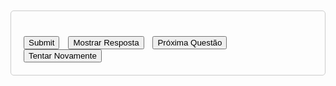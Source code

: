 <!DOCTYPE html>
<html lang="en">
<head>
    <meta charset="UTF-8">
    <meta name="viewport" content="width=device-width, initial-scale=1.0">
    <title>Quiz</title>
    <style>
        body {
            font-family: Arial, sans-serif;
        }
        .quiz-container {
            max-width: 600px;
            margin: 50px auto;
            padding: 20px;
            border: 1px solid #ccc;
            border-radius: 5px;
        }
        .quiz-question {
            margin-bottom: 20px;
        }
        .quiz-options label {
            display: block;
            margin-bottom: 10px;
        }
        .result {
            display: none;
            margin-top: 20px;
        }
        .buttons {
            margin-top: 20px;
        }
        .buttons button {
            margin-right: 10px;
        }
    </style>
</head>
<body>

<div class="quiz-container">
    <div class="quiz-question" id="questionText">
        <!-- Questão será inserida aqui via JavaScript -->
    </div>
    <div class="quiz-options" id="quizOptions">
        <!-- Opções serão inseridas aqui via JavaScript -->
    </div>
    <div class="buttons">
        <button onclick="checkAnswer()">Submit</button>
        <button onclick="showAnswer()">Mostrar Resposta</button>
        <button onclick="nextQuestion()">Próxima Questão</button>
        <button onclick="resetQuiz()">Tentar Novamente</button>
    </div>
    <div class="result" id="result">
        <p id="resultText"></p>
    </div>
</div>

<script>
    const questions = [
        {
            question: "Encontre o conjunto de soluções da inequação -2x - x + 1 >= 0",
            options: [
                "a. ]−1; 0,5]",
                "b. [−1; 0,5[",
                "c. [1; 0,5[",
                "d. [−1; 0,5]",
                "e. ]−1; 0,5["
            ],
            correctAnswer: "d"
        },
        {
            question: "Encontre o conjunto de soluções da inequação 3x^2 - x^2 >= 0",
            options: [
                "a. S = {x ∈ R / 3 <= x^2 >= 0}",
                "b. S = {x ∈ R / x = 3}",
                "c. S = {x ∈ R / 1 <= x^2 <= 3}",
                "d. S = {x ∈ R / 0 <= x^2 <= 3}",
                "e. S = {x ∈ R / 1 <= x^2 >= 3}"
            ],
            correctAnswer: "d"
        },
        {
            question: "Qual o resultado da inequação 2x - 18 > 4x - 38?",
            options: [
                "a. x > 10",
                "b. x é um número natural",
                "c. x = 10",
                "d. x é par",
                "e. x < 10"
            ],
            correctAnswer: "e"
        },
        {
            question: "Marque a alternativa que não representa a solução da inequação quociente x²−4x+3 > 0 / x²−7x+10",
            options: [
                "a. S = {1< x < 3 ou 2< x <5}",
                "b. S = {1 <= x <= 2 ou 3 <= x <= 5}",
                "c. S = {x <1 ou 2 < x < 3 ou x >5}",
                "d. S = {−1 < x ou − 3< x< − 2 ou x< − 5}",
                "e. S = {x > 1 ou 2< x < 5 }"
            ],
            correctAnswer: "b"
        },
        {
            question: "Em R, qual é a solução da inequação x−4 / 3x <= 0 ?",
            options: [
                "a. [4; + ∞ [",
                "b. ]- ∞ ; 0[ ∪ [4; + ∞ [",
                "c. ]- ∞ ; 4]",
                "d. ]0, 4]"
            ],
            correctAnswer: "c"
        },
        {
            question: "Os valores que não pertencem a solução da inequação: –x^2 – 3x – 2 <= 0 são?",
            options: [
                "a. S = {x ∈ R / -2 < x < -1}",
                "b. S = {x ∈ R / x <= 2 ou x > -1}",
                "c. S = {x ∈ R / x <= -1 ou x >= -2}",
                "d. S = {x ∈ R / x <= -2 ou x >= -1}"
            ],
            correctAnswer: "a"
        },
        {
            question: "Encontre as soluções da inequação 3x + 19 < 40 e diga qual é o primeiro número inteiro que a satisfaz:",
            options: [
                "a. x < 7",
                "b. 3 <= x <= 7",
                "c. x = 7",
                "d. x >= 7",
                "e. x = 6"
            ],
            correctAnswer: "e"
        },
        {
            question: "Encontre o conjunto de soluções da inequação x^2 - 6x + 5 <= 0.",
            options: [
                "a. S = {x ∈ R / 1 <= x <= 5}",
                "b. S = {x ∈ R / 1 >= x <= 5}",
                "c. S = {x ∈ R / 1 <= x = 5}",
                "d. S = {x ∈ R / 1 >= x >= 5}",
                "e. S = {x ∈ R / 1 <= x >= 5}"
            ],
            correctAnswer: "a"
        },
        {
            question: "A solução da inequação: (2x + 1) / (x + 2) <= 0 é?",
            options: [
                "a. S = {x ∈ R / -2 < x <= -1}",
                "b. S = {x ∈ R / -1 <= x <= 2}",
                "c. S = {x ∈ R / -2 <= x <= -1}",
                "d. S = {x ∈ R / -2 <= x >= -1}"
            ],
            correctAnswer: "c"
        },
        {
            question: "O conjunto numérico representado graficamente pela parte que está pintada de VERMELHO é:",
            options: [
                "a. ]− ∞ , −4[",
                "b. ]−4, + ∞ [",
                "c. ]− ∞ , −4]",
                "d. ] ∞ , −4]"
            ],
            correctAnswer: "a"
        }
    ];

    let currentQuestionIndex = 0;

    function loadQuestion() {
        const question = questions[currentQuestionIndex];
        document.getElementById('questionText').textContent = question.question;
        const optionsContainer = document.getElementById('quizOptions');
        optionsContainer.innerHTML = '';
        question.options.forEach((option, index) => {
            const label = document.createElement('label');
            label.innerHTML = `<input type="radio" name="quiz" value="${String.fromCharCode(97 + index)}"> ${option}`;
            optionsContainer.appendChild(label);
        });
    }

    function checkAnswer() {
        const options = document.getElementsByName('quiz');
        let selectedValue;
        for (const option of options) {
            if (option.checked) {
                selectedValue = option.value;
                break;
            }
        }

        const resultDiv = document.getElementById('result');
        const resultText = document.getElementById('resultText');
        const correctAnswer = questions[currentQuestionIndex].correctAnswer;

        if (selectedValue === correctAnswer) {
            resultText.textContent = 'Correto!';
            resultText.style.color = 'green';
        } else {
            resultText.textContent = 'Errado! Tente novamente.';
            resultText.style.color = 'red';
        }

        resultDiv.style.display = 'block';
    }

    function showAnswer() {
        const resultDiv = document.getElementById('result');
        const resultText = document.getElementById('resultText');
        
        resultText.textContent = `A resposta correta é: ${questions[currentQuestionIndex].correctAnswer}.`;
        resultText.style.color = 'blue';

        resultDiv.style.display = 'block';
    }

    function resetQuiz() {
        const options = document.getElementsByName('quiz');
        for (const option of options) {
            option.checked = false;
        }

        const resultDiv = document.getElementById('result');
        const resultText = document.getElementById('resultText');

        resultDiv.style.display = 'none';
        resultText.textContent = '';
    }

    function nextQuestion() {
        if (currentQuestionIndex < questions.length - 1) {
            currentQuestionIndex++;
            resetQuiz();
            loadQuestion();
        } else {
            alert("Você chegou ao fim do quiz!");
        }
    }

    window.onload = loadQuestion;
</script>

</body>
</html>
